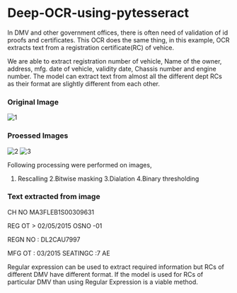 # Deep-OCR-using-pytesseract
In DMV and other government offices, there is often need of validation of id proofs and certificates. This OCR does the same thing, in this example, OCR extracts text from a registration certificate(RC) of vehice.

We are able to extract registration number of vehicle, Name of the owner, address, mfg. date of vehicle, validity date, Chassis number and engine number. The model can extract text from almost all the different dept RCs as their format are slightly different from each other.

<h3> Original Image </h3>

![1](https://user-images.githubusercontent.com/51241700/81442714-c46d3c00-9191-11ea-989e-58e3718dd291.JPG)


<h3> Proessed Images</h3>

![2](https://user-images.githubusercontent.com/51241700/81442736-cb944a00-9191-11ea-974d-d22e31293021.JPG)
![3](https://user-images.githubusercontent.com/51241700/81442705-bf0ff180-9191-11ea-9872-341a635f8ef9.jpg)

Following processing were performed on images,
1. Rescalling 
2.Bitwise masking 
3.Dialation 
4.Binary thresholding


<h3> Text extracted from image</h3>

CH NO MA3FLEB1S00309631

REG OT > 02/05/2015 OSNO -01

REGN NO : DL2CAU7997

MFG OT : 03/2015 SEATINGC :7 AE

Regular expression can be used to extract required information but RCs of different DMV have different format. If the model is
used for RCs of particular DMV than using Regular Expression is a viable method.
